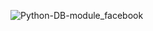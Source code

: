 ![Python-DB-module_facebook](https://github.com/user-attachments/assets/5d07a116-b481-471d-9cdf-24d50cee8eda)
